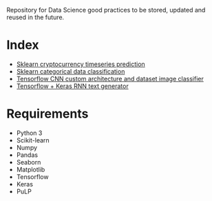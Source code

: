 Repository for Data Science good practices to be stored, updated and reused in the future.

# Index

- [Sklearn cryptocurrency timeseries prediction](https://github.com/dokturdro/ML_practices/blob/master/crypto_pred_pract.ipynb)
- [Sklearn categorical data classification](https://github.com/dokturdro/ML_practices/blob/master/svm_pract.ipynb)
- [Tensorflow CNN custom architecture and dataset image classifier](https://github.com/dokturdro/ML_practices/blob/master/cnn_tensorflow.py)
- [Tensorflow + Keras RNN text generator](https://github.com/dokturdro/ML_practices/blob/master/rnn_keras_textgen.py)

# Requirements

- Python 3
- Scikit-learn
- Numpy
- Pandas
- Seaborn
- Matplotlib
- Tensorflow
- Keras
- PuLP
